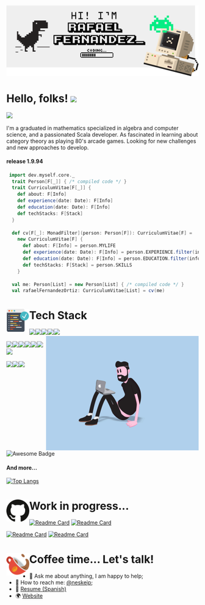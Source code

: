 [![Header](./pictures/banner.png "Header")](https://rafaelfernandezortiz.com/)

# Hello, folks! <img src="https://raw.githubusercontent.com/MartinHeinz/MartinHeinz/master/wave.gif" width="50px">

![](https://visitor-badge.glitch.me/badge?page_id=rafafrdz.rafafrdz)

I'm a graduated in mathematics specialized in algebra and computer science, and a passionated Scala developer. As fascinated in learning about category theory as playing 80's arcade games. Looking for new challenges and new approaches to develop.

#### release 1.9.94  

```scala
 import dev.myself.core._
  trait Person[F[_]] { /* compiled code */ }
  trait CurriculumVitae[F[_]] {
    def about: F[Info]
    def experience(date: Date): F[Info]
    def education(date: Date): F[Info]
    def techStacks: F[Stack]
  }

  def cv[F[_]: MonadFilter](person: Person[F]): CurriculumVitae[F] =
    new CurriculumVitae[F] {
      def about: F[Info] = person.MYLIFE
      def experience(date: Date): F[Info] = person.EXPERIENCE.filter(info => info.date == date)
      def education(date: Date): F[Info] = person.EDUCATION.filter(info => info.date == date)
      def techStacks: F[Stack] = person.SKILLS
    }

  val me: Person[List] = new Person[List] { /* compiled code */ }
  val rafaelFernandezOrtiz: CurriculumVitae[List] = cv(me)
```



#  Tech Stack <img align="left" alt="png" src="./pictures/code.png?raw=true" width="60px"/>

![](https://img.shields.io/badge/-Scala-%23f61938?logo=scala)![](https://img.shields.io/badge/-Haskell-violet?logo=haskell)![](https://img.shields.io/badge/-Python-blue?logo=python&logoColor=white)![](https://img.shields.io/badge/Apache-Spark-yellow)![](https://img.shields.io/badge/Apache-PySpark-green)<img align="right" alt="GIF" src="./pictures/developer.gif?raw=true" width="400"/>

![](https://img.shields.io/badge/Apache-HDFS-white)![](https://img.shields.io/badge/-SonarQube-blue?logo=sonarqube&logoColor=white)![](https://img.shields.io/badge/-Git-orange?logo=git&logoColor=white)![](https://img.shields.io/badge/-GitHub-black?logo=github&logoColor=white)![](https://img.shields.io/badge/-Docker-00c0ff?logo=docker&logoColor=white)![](https://img.shields.io/badge/-Sbt-red?&logoColor=white)![](https://img.shields.io/badge/-Maven-blue?&logoColor=white)

![](https://img.shields.io/badge/-MySql-yellow?&logoColor=white)![](https://img.shields.io/badge/OS-Windows-informational?style=flat&logo=windows&logoColor=white&color=white)![](https://img.shields.io/badge/OS-Linux-informational?style=flat&logo=linux&logoColor=white&color=2bbc8a)<img src="https://cdn.rawgit.com/sindresorhus/awesome/d7305f38d29fed78fa85652e3a63e154dd8e8829/media/badge.svg" alt="Awesome Badge"/>

#### And more...

[![Top Langs](https://github-readme-stats.vercel.app/api/top-langs/?username=rafafrdz&hide=XSLT,CSS,SQLPL&layout=compact)](https://github.com/rafafrdz/)





# Work in progress...<img align="left" alt="png" src="./pictures/github.png?raw=true" width="60px"/>



[![Readme Card](https://github-readme-stats.vercel.app/api/pin/?username=rafafrdz&repo=braids-and-cryptography)](https://github.com/rafafrdz/braids-and-cryptography) [![Readme Card](https://github-readme-stats.vercel.app/api/pin/?username=rafafrdz&repo=g30Loc)](https://github.com/rafafrdz/g30Loc) 

[![Readme Card](https://github-readme-stats.vercel.app/api/pin/?username=rafafrdz&repo=saddle)](https://github.com/rafafrdz/saddle) [![Readme Card](https://github-readme-stats.vercel.app/api/pin/?username=rafafrdz&repo=practice-huffman-coding-algorithm)](https://github.com/rafafrdz/practice-huffman-coding-algorithms)  



# Coffee time... Let's talk!<img align="left" alt="png" src="./pictures/cup.png?raw=true" width="60px"/>



- 💬 Ask me about anything, I am happy to help;
- 🐤 How to reach me: [@neskeip](https://twitter.com/neskeip);
- 📝 [Resume (Spanish)](https://drive.google.com/file/d/1Rp_m1IIS7txtsfOGmYGFnMhyJzWqkZjd/view)
- 🌍 [Website](https://rafaelfernandez.dev)